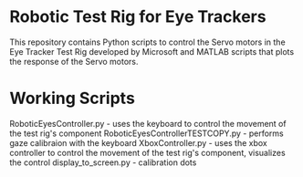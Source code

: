 # Robotic Test Rig for Eye Trackers
This repository contains Python scripts to control the Servo motors in the Eye Tracker Test Rig developed by Microsoft
and MATLAB scripts that plots the response of the Servo motors.

# Working Scripts
RoboticEyesController.py - uses the keyboard to control the movement of the test rig's component
RoboticEyesControllerTESTCOPY.py - performs gaze calibraion with the keyboard
XboxController.py - uses the xbox controller to control the movement of the test rig's component, visualizes the control
display_to_screen.py - calibration dots
